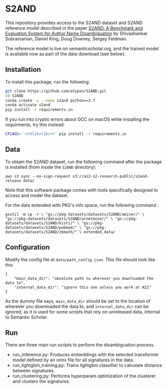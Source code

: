 # S2AND
This repository provides access to the S2AND dataset and S2AND reference model described in the paper [S2AND: A Benchmark and Evaluation System for Author Name Disambiguation](https://api.semanticscholar.org/CorpusID:232233421) by Shivashankar Subramanian, Daniel King, Doug Downey, Sergey Feldman.

The reference model is live on semanticscholar.org, and the trained model is available now as part of the data download (see below).

## Installation
To install this package, run the following:

```bash
git clone https://github.com/atypon/S2AND.git
cd S2AND
conda create -y --name s2and python==3.7
conda activate s2and
pip install -r requirements.in
```

If you run into cryptic errors about GCC on macOS while installing the requirments, try this instead:
```bash
CFLAGS='-stdlib=libc++' pip install -r requirements.in
```

## Data 
To obtain the S2AND dataset, run the following command after the package is installed (from inside the `S2AND` directory):  

`aws s3 sync --no-sign-request s3://ai2-s2-research-public/s2and-release data/`

Note that this software package comes with tools specifically designed to access and model the dataset.

For the data extended with PKG's info space, run the following command :

`gsutil -m cp -r \
  "gs://pkg-datasets/datasets/S2AND/aminer/" \
  "gs://pkg-datasets/datasets/S2AND/arnetminer/" \
  "gs://pkg-datasets/datasets/S2AND/kisti/" \
  "gs://pkg-datasets/datasets/S2AND/pubmed/" \
  "gs://pkg-datasets/datasets/S2AND/zbmath/" \
  extended_data/`

## Configuration
Modify the config file at `data/path_config.json`. This file should look like this
```
{
    "main_data_dir": "absolute path to wherever you downloaded the data to",
    "internal_data_dir": "ignore this one unless you work at AI2"
}
```
As the dummy file says, `main_data_dir` should be set to the location of wherever you downloaded the data to, and
`internal_data_dir` can be ignored, as it is used for some scripts that rely on unreleased data, internal to Semantic Scholar.

## Run

There are three main run scripts to perform the disambiguation process.

  * run_inference.py: Produces embeddings with the selected transformer model defined by an onnx file for all signatures in the data.
  * run_lightgbm_training.py: Trains lightgbm classifier to calculate distance between signatures.
  * run_clustering.py: Performs hyperparam optimization of the clusterer and clusters the signatures.
